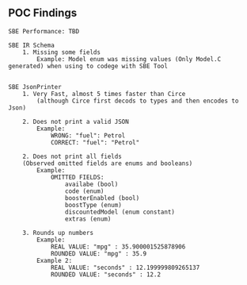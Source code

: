 **POC Findings**
--
    SBE Performance: TBD
    
    SBE IR Schema
        1. Missing some fields
            Example: Model enum was missing values (Only Model.C generated) when using to codege with SBE Tool
            
    
    SBE JsonPrinter 
        1. Very Fast, almost 5 times faster than Circe 
            (although Circe first decods to types and then encodes to Json)        
   
        2. Does not print a valid JSON
            Example: 
                WRONG: "fuel": Petrol
                CORRECT: "fuel": "Petrol"
                
        2. Does not print all fields 
        (Observed omitted fields are enums and booleans)
            Example:
                OMITTED FIELDS:
                    availabe (bool)
                    code (enum)
                    boosterEnabled (bool) 
                    boostType (enum)
                    discountedModel (enum constant)
                    extras (enum)
                    
        3. Rounds up numbers
            Example:
                REAL VALUE: "mpg" : 35.900001525878906
                ROUNDED VALUE: "mpg" : 35.9
            Example 2:
                REAL VALUE: "seconds" : 12.199999809265137
                ROUNDED VALUE: "seconds" : 12.2 
            
